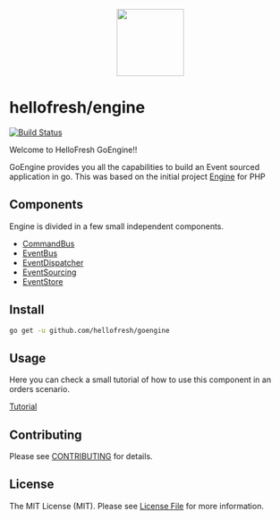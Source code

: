 <p align="center">
  <a href="https://hellofresh.com">
    <img width="120" src="https://www.hellofresh.de/images/hellofresh/press/HelloFresh_Logo.png">
  </a>
</p>

# hellofresh/engine

[![Build Status](https://travis-ci.org/hellofresh/goengine.svg?branch=master)](https://travis-ci.org/hellofresh/goengine)

Welcome to HelloFresh GoEngine!!

GoEngine provides you all the capabilities to build an Event sourced application in go.
This was based on the initial project [Engine](https://github.com/hellofresh/engine) for PHP

## Components

Engine is divided in a few small independent components. 

* [CommandBus](commandbus)
* [EventBus](eventbus)
* [EventDispatcher](eventdispatcher)
* [EventSourcing](eventsourcing)
* [EventStore](eventstore)

## Install

```sh
go get -u github.com/hellofresh/goengine
```

## Usage

Here you can check a small tutorial of how to use this component in an orders scenario.

[Tutorial](docs/how_to.md)

## Contributing

Please see [CONTRIBUTING](CONTRIBUTING.md) for details.

## License

The MIT License (MIT). Please see [License File](LICENSE) for more information.


